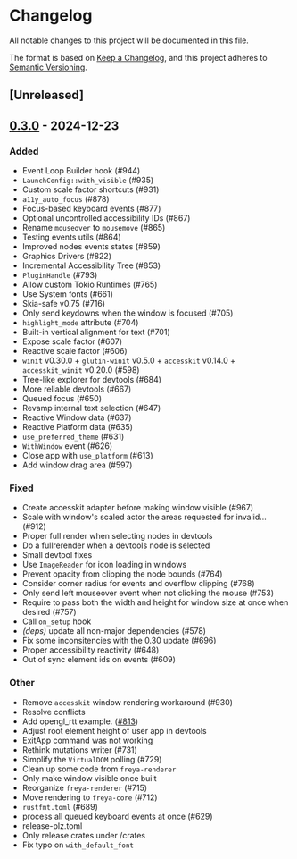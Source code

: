 # Changelog

All notable changes to this project will be documented in this file.

The format is based on [Keep a Changelog](https://keepachangelog.com/en/1.0.0/),
and this project adheres to [Semantic Versioning](https://semver.org/spec/v2.0.0.html).

## [Unreleased]

## [0.3.0](https://github.com/marc2332/freya/compare/freya-renderer-v0.2.1...freya-renderer-v0.3.0) - 2024-12-23

### Added

- Event Loop Builder hook (#944)
- `LaunchConfig::with_visible` (#935)
- Custom scale factor shortcuts (#931)
- `a11y_auto_focus` (#878)
- Focus-based keyboard events (#877)
- Optional uncontrolled accessibility IDs (#867)
- Rename `mouseover` to `mousemove` (#865)
- Testing events utils (#864)
- Improved nodes events states (#859)
- Graphics Drivers (#822)
- Incremental Accessibility Tree (#853)
- `PluginHandle` (#793)
- Allow custom Tokio Runtimes (#765)
- Use System fonts (#661)
- Skia-safe v0.75 (#716)
- Only send keydowns when the window is focused (#705)
- `highlight_mode` attribute (#704)
- Built-in vertical alignment for text (#701)
- Expose scale factor (#607)
- Reactive scale factor (#606)
- `winit` v0.30.0 + `glutin-winit` v0.5.0 + `accesskit` v0.14.0 + `accesskit_winit` v0.20.0  (#598)
- Tree-like explorer for devtools (#684)
- More reliable devtools (#667)
- Queued focus (#650)
- Revamp internal text selection (#647)
- Reactive Window data (#637)
- Reactive Platform data (#635)
- `use_preferred_theme` (#631)
- `WithWindow` event (#626)
- Close app with `use_platform` (#613)
- Add window drag area (#597)

### Fixed

- Create accesskit adapter before making window visible (#967)
- Scale with window's scaled actor the areas requested for invalid… (#912)
- Proper full render when selecting nodes in devtools
- Do a fullrerender when a devtools node is selected
- Small devtool fixes
- Use `ImageReader` for icon loading in windows
- Prevent opacity from clipping the node bounds (#764)
- Consider corner radius for events and overflow clipping (#768)
- Only send left mouseover event when not clicking the mouse (#753)
- Require to pass both the width and height for window size at once when desired (#757)
- Call `on_setup` hook
- *(deps)* update all non-major dependencies (#578)
- Fix some inconsitencies with the 0.30 update (#696)
- Proper accessibility reactivity (#648)
- Out of sync element ids on events (#609)

### Other

- Remove `accesskit` window rendering workaround (#930)
- Resolve conflicts
- Add opengl_rtt example. ([#813](https://github.com/marc2332/freya/pull/813))
- Adjust root element height of user app in devtools
- ExitApp command was not working
- Rethink mutations writer (#731)
- Simplify the `VirtualDOM` polling (#729)
- Clean up some code from `freya-renderer`
- Only make window visible once built
- Reorganize `freya-renderer` (#715)
- Move rendering to `freya-core` (#712)
- `rustfmt.toml` (#689)
- process all queued keyboard events at once (#629)
- release-plz.toml
- Only release crates under /crates
- Fix typo on `with_default_font`

